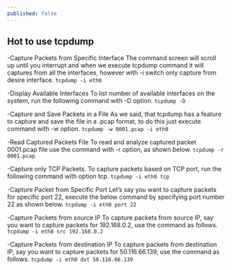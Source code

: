 ```yaml
---
published: false
---
```

## Hot to use tcpdump

-Capture Packets from Specific Interface
The command screen will scroll up until you interrupt and when we execute tcpdump command it will captures from all the interfaces, however with -i switch only capture from desire interface.
`tcpdump -i eth0`

-Display Available Interfaces
To list number of available interfaces on the system, run the following command with -D option.
`tcpdump -D`

-Capture and Save Packets in a File
As we said, that tcpdump has a feature to capture and save the file in a .pcap format, to do this just execute command with -w option.
`tcpdump -w 0001.pcap -i eth0`

-Read Captured Packets File
To read and analyze captured packet 0001.pcap file use the command with -r option, as shown below.
`tcpdump -r 0001.pcap`

-Capture only TCP Packets.
To capture packets based on TCP port, run the following command with option tcp.
`tcpdump -i eth0 tcp`

-Capture Packet from Specific Port
Let’s say you want to capture packets for specific port 22, execute the below command by specifying port number 22 as shown below.
`tcpdump -i eth0 port 22`

-Capture Packets from source IP
To capture packets from source IP, say you want to capture packets for 192.168.0.2, use the command as follows.
`tcpdump -i eth0 src 192.168.0.2`

-Capture Packets from destination IP
To capture packets from destination IP, say you want to capture packets for 50.116.66.139, use the command as follows.
`tcpdump -i eth0 dst 50.116.66.139`